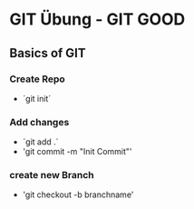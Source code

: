 # GIT Übung - GIT GOOD

## Basics of GIT

### Create Repo
- ´git init´

### Add changes
- ´git add .´
- 'git commit -m "Init Commit"'

### create new Branch
- 'git checkout -b branchname'
